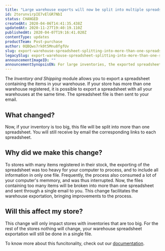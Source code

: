 ```yaml
---
title: "Large warehouse exports will now be split into multiple spreadsheets"
id: 2torunvirpIE7vElGR7NbI
status: CHANGED
createdAt: 2020-04-06T14:41:35.438Z
updatedAt: 2020-11-27T19:40:19.110Z
publishedAt: 2020-04-07T19:16:41.020Z
contentType: updates
productTeam: Post-purchase
author: 0QBQws7rk0t5Mnu8fgfUv
slug: export-warehouse-spreadsheet-splitting-into-more-than-one-spreadsheet
legacySlug: export-warehouse-spreadsheet-splitting-into-more-than-one-spreadsheet
announcementImageID: ""
announcementSynopsisEN: For large inventories, the exported spreadsheet will be split into more than one file, for a lighter download.
---
```


The *Inventory and Shipping* module allows you to export a spreadsheet containing the items in your warehouse. If your store has more than one warehouse registered, it is possible to export a spreadsheet with all your warehouses at the same time. The spreadsheet file is then sent to your email.

## What changed?

Now, if your inventory is too big, this file will be split into more than one spreadsheet. You will still receive by email the corresponding links to each spreadsheet.


## Why did we make this change?
To stores with many items registered in their stock, the exporting of the spreadsheet was too heavy for your computer to process, and to include all information in only one file. Frequently, the process also consumed a lot of your computer's memmory, and was thus interrupted. 
Now, the files containing too many items will be broken into more than one spreadsheet and sent through a single email to you. This change facilitates the warehouse exportation, bringing improvements to the process.

## Will this affect my store?
This change will only impact stores with inventories that are too big. For the rest of the stores nothing will change, your warehouse spreadsheet exportation will still be done in a single file. 

To know more about this funcitonality, check out our [documentation](https://help.vtex.com/en/tutorial/importando-e-exportando-planilha-de-estoque--tutorials_2034).
